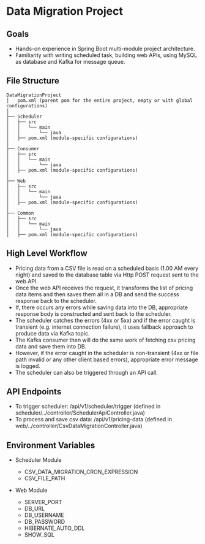 # Data Migration Project

## Goals
* Hands-on experience in Spring Boot multi-module project architecture.
* Familiarity with writing scheduled task, building web APIs, using MySQL as database and Kafka for message queue.

## File Structure
```
DataMigrationProject
│   pom.xml (parent pom for the entire project, empty or with global configurations)
│
├── Scheduler
│   ├── src
│   │   └── main
│   │       └── java
│   ├── pom.xml (module-specific configurations)
│
├── Consumer
│   ├── src
│   │   └── main
│   │       └── java
│   ├── pom.xml (module-specific configurations)
│
├── Web
│   ├── src
│   │   └── main
│   │       └── java
│   ├── pom.xml (module-specific configurations)
│
├── Common
│   ├── src
│   │   └── main
│   │       └── java
│   ├── pom.xml (module-specific configurations)
```

## High Level Workflow
* Pricing data from a CSV file is read on a scheduled basis (1.00 AM every night) and saved to the database table via Http POST request sent to the web API.
* Once the web API receives the request, it transforms the list of pricing data items and then saves them all in a DB and send the success response back to the scheduler.
* If, there occurs any errors while saving data into the DB, appropriate response body is constructed and sent back to the scheduler.
* The scheduler catches the errors (4xx or 5xx) and if the error caught is transient (e.g. internet connection failure), it uses fallback approach to produce data via Kafka topic.
* The Kafka consumer then will do the same work of fetching csv pricing data and save them into DB.
* However, if the error caught in the scheduler is non-transient (4xx or file path invalid or any other client based errors), appropriate error message is logged.
* The scheduler can also be triggered through an API call.

## API Endpoints

* To trigger scheduler: /api/v1/scheduler/trigger (defined in scheduler/../controller/SchedulerApiController.java)
* To process and save csv data: /api/v1/pricing-data (defined in web/../controller/CsvDataMigrationController.java)

## Environment Variables

* Scheduler Module
  * CSV_DATA_MIGRATION_CRON_EXPRESSION
  * CSV_FILE_PATH
  
* Web Module
  * SERVER_PORT
  * DB_URL
  * DB_USERNAME
  * DB_PASSWORD
  * HIBERNATE_AUTO_DDL
  * SHOW_SQL
